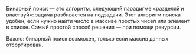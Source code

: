 Бинарный поиск — это алгоритм, следующий парадигме «разделяй и властвуй»: задача разбивается на подзадачи. Этот алгоритм поиска удобен, если нужно найти число в массиве простых чисел или элемент в списке. Самый простой способ решения — при помощи рекурсии.

Важно: бинарный поиск возможен, только если массив данных отсортирован.